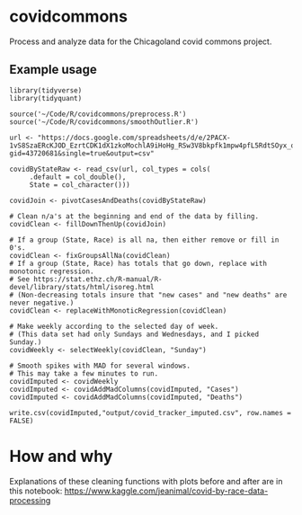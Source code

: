 # covidcommons
Process and analyze data for the Chicagoland covid commons project.

## Example usage

```
library(tidyverse)
library(tidyquant)

source('~/Code/R/covidcommons/preprocess.R')
source('~/Code/R/covidcommons/smoothOutlier.R')

url <- "https://docs.google.com/spreadsheets/d/e/2PACX-1vS8SzaERcKJOD_EzrtCDK1dX1zkoMochlA9iHoHg_RSw3V8bkpfk1mpw4pfL5RdtSOyx_oScsUtyXyk/pub?gid=43720681&single=true&output=csv"

covidByStateRaw <- read_csv(url, col_types = cols(
     .default = col_double(),
     State = col_character()))

covidJoin <- pivotCasesAndDeaths(covidByStateRaw)

# Clean n/a's at the beginning and end of the data by filling.
covidClean <- fillDownThenUp(covidJoin)

# If a group (State, Race) is all na, then either remove or fill in 0's.
covidClean <- fixGroupsAllNa(covidClean)
# If a group (State, Race) has totals that go down, replace with monotonic regression.
# See https://stat.ethz.ch/R-manual/R-devel/library/stats/html/isoreg.html
# (Non-decreasing totals insure that "new cases" and "new deaths" are never negative.)
covidClean <- replaceWithMonoticRegression(covidClean)

# Make weekly according to the selected day of week.
# (This data set had only Sundays and Wednesdays, and I picked Sunday.)
covidWeekly <- selectWeekly(covidClean, "Sunday")

# Smooth spikes with MAD for several windows.
# This may take a few minutes to run.
covidImputed <- covidWeekly
covidImputed <- covidAddMadColumns(covidImputed, "Cases")
covidImputed <- covidAddMadColumns(covidImputed, "Deaths")

write.csv(covidImputed,"output/covid_tracker_imputed.csv", row.names = FALSE)
```

# How and why

Explanations of these cleaning functions with plots before and after are in this notebook: https://www.kaggle.com/jeanimal/covid-by-race-data-processing
